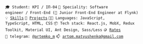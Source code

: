 <code>🎓 Student: KPI / IП-04</code>
<code>👷 Speciality: Software engineer / Front-End (📍 Junior Front-End Engineer at Flynk)</code><br>
<code>💡 [Skills](SKILLS.md)</code>
<code>🧻 [Projects](PROJECTS.md)</code>
<code>🧑‍💻 Languages: JavaScript, TypeScript, HTML, CSS</code>
<code>📦 Tech stack: React.js, MobX, Redux Toolkit, Material UI, Ant Design, Sass/Less</code>
<code>🪙 [Rates](RATES.md)</code><br>
<code>💬 telegram: [@artemko_m](https://telegram.me/artemko_m)</code>
<code>📫 [artom.matyushenko@gmail.com](mailto:artom.matyushenko@gmail.com)</code>
